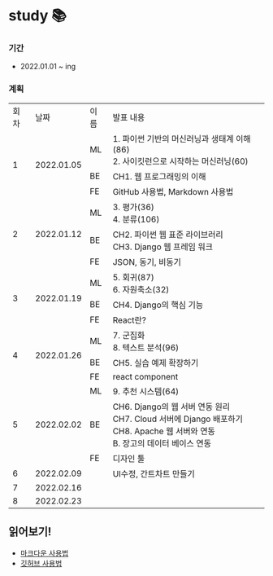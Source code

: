 # study 📚
### 기간
- 2022.01.01 ~ ing

### 계획
<table>
  <tr>
    <td>회차</td>
    <td>날짜</td>
    <td>이름</td>
    <td>발표 내용</td>
  </tr>
  
<!--  💛 01.05 스터디 계획  -->
  <tr>
    <td rowspan="3">1</td>
    <td rowspan="3">2022.01.05</td>
      <td>ML</td>
      <td>1. 파이썬 기반의 머신러닝과 생태계 이해(86) <br>
                      2. 사이킷런으로 시작하는 머신러닝(60)
      </td>
    </tr>
    <tr>
      <td>BE</td>
      <td>CH1. 웹 프로그래밍의 이해</td>
    </tr>
    <tr>
      <td>FE</td>
      <td>GitHub 사용법, Markdown 사용법</td>
  </tr>
  
<!--  💛 01.12 스터디 계획  -->
  <tr>
    <td rowspan="3">2</td>
    <td rowspan="3">2022.01.12</td>
      <td>ML</td>
      <td>3. 평가(36) <br>
        4. 분류(106) 
      </td>
    </tr>
    <tr>
      <td>BE</td>
      <td>CH2. 파이썬 웹 표준 라이브러리 <br>
          CH3. Django 웹 프레임 워크
      </td>
    </tr>
    <tr>
      <td>FE</td>
      <td>JSON, 동기, 비동기</td>
  </tr>
  
  <!--  💛 01.19 스터디 계획  -->
  <tr>
    <td rowspan="3">3</td>
    <td rowspan="3">2022.01.19</td>
      <td>ML</td>
      <td> 5. 회귀(87) <br>
          6. 자원축소(32)
      </td>
    </tr>
    <tr>
      <td>BE</td>
      <td>CH4. Django의 핵심 기능</td>
    </tr>
    <tr>
      <td>FE</td>
      <td>React란?</td>
  </tr>
  
  <!--  💛 01.26 스터디 계획  -->
  <tr>
    <td rowspan="3">4</td>
    <td rowspan="3">2022.01.26</td>
      <td>ML</td>
      <td>7. 군집화 <br>
        8. 텍스트 분석(96)
      </td>
    </tr>
    <tr>
      <td>BE</td>
      <td>CH5. 실습 예제 확장하기</td>
    </tr>
    <tr>
      <td>FE</td>
      <td>react component</td>
  </tr>
  
  <!--  💛 02.02 스터디 계획  -->
  <tr>
    <td rowspan="3">5</td>
    <td rowspan="3">2022.02.02</td>
      <td>ML</td>
      <td>9. 추천 시스템(64)
      </td>
    </tr>
    <tr>
      <td>BE</td>
      <td>CH6. Django의 웹 서버 연동 원리 <br>
          CH7. Cloud 서버에 Django 배포하기 <br>
          CH8. Apache 웹 서버와 연동 <br>
          B. 장고의 데이터 베이스 연동
      </td>
    </tr>
    <tr>
      <td>FE</td>
      <td>디자인 툴</td>
  </tr>
  
   <!--  💛 02.09 스터디 계획  -->
  <tr>
    <td>6</td>
    <td>2022.02.09</td>
    <td></td>
    <td>UI수정, 간트차트 만들기</td>
  </tr>
 <tr>
    <td>7</td>
    <td>2022.02.16</td>
    <td></td>
    <td></td>
  </tr>
   <tr>
    <td>8</td>
    <td>2022.02.23</td>
    <td></td>
    <td></td>
  </tr>
</table>


## 읽어보기!
- [마크다운 사용법](https://gist.github.com/ihoneymon/652be052a0727ad59601)
- [깃허브 사용법](https://github.com/Jolppp/study/blob/main/seoryeong/%EA%B9%83%ED%97%88%EB%B8%8C%EC%82%AC%EC%9A%A9%EB%B2%95.md)
